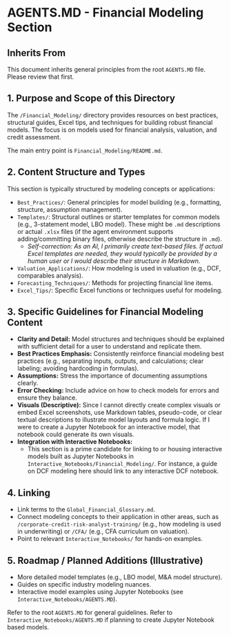 # AGENTS.MD - Financial Modeling Section

## Inherits From
This document inherits general principles from the root `AGENTS.MD` file. Please review that first.

## 1. Purpose and Scope of this Directory
The `/Financial_Modeling/` directory provides resources on best practices, structural guides, Excel tips, and techniques for building robust financial models. The focus is on models used for financial analysis, valuation, and credit assessment.

The main entry point is `Financial_Modeling/README.md`.

## 2. Content Structure and Types
This section is typically structured by modeling concepts or applications:
*   `Best_Practices/`: General principles for model building (e.g., formatting, structure, assumption management).
*   `Templates/`: Structural outlines or starter templates for common models (e.g., 3-statement model, LBO model). These might be `.md` descriptions or actual `.xlsx` files (if the agent environment supports adding/committing binary files, otherwise describe the structure in `.md`).
    *   *Self-correction: As an AI, I primarily create text-based files. If actual Excel templates are needed, they would typically be provided by a human user or I would describe their structure in Markdown.*
*   `Valuation_Applications/`: How modeling is used in valuation (e.g., DCF, comparables analysis).
*   `Forecasting_Techniques/`: Methods for projecting financial line items.
*   `Excel_Tips/`: Specific Excel functions or techniques useful for modeling.

## 3. Specific Guidelines for Financial Modeling Content
*   **Clarity and Detail:** Model structures and techniques should be explained with sufficient detail for a user to understand and replicate them.
*   **Best Practices Emphasis:** Consistently reinforce financial modeling best practices (e.g., separating inputs, outputs, and calculations; clear labeling; avoiding hardcoding in formulas).
*   **Assumptions:** Stress the importance of documenting assumptions clearly.
*   **Error Checking:** Include advice on how to check models for errors and ensure they balance.
*   **Visuals (Descriptive):** Since I cannot directly create complex visuals or embed Excel screenshots, use Markdown tables, pseudo-code, or clear textual descriptions to illustrate model layouts and formula logic. If I were to create a Jupyter Notebook for an interactive model, that notebook could generate its own visuals.
*   **Integration with Interactive Notebooks:**
    *   This section is a prime candidate for linking to or housing interactive models built as Jupyter Notebooks in `Interactive_Notebooks/Financial_Modeling/`. For instance, a guide on DCF modeling here should link to any interactive DCF notebook.

## 4. Linking
*   Link terms to the `Global_Financial_Glossary.md`.
*   Connect modeling concepts to their application in other areas, such as `/corporate-credit-risk-analyst-training/` (e.g., how modeling is used in underwriting) or `/CFA/` (e.g., CFA curriculum on valuation).
*   Point to relevant `Interactive_Notebooks/` for hands-on examples.

## 5. Roadmap / Planned Additions (Illustrative)
*   More detailed model templates (e.g., LBO model, M&A model structure).
*   Guides on specific industry modeling nuances.
*   Interactive model examples using Jupyter Notebooks (see `Interactive_Notebooks/AGENTS.MD`).

Refer to the root `AGENTS.MD` for general guidelines.
Refer to `Interactive_Notebooks/AGENTS.MD` if planning to create Jupyter Notebook based models.
